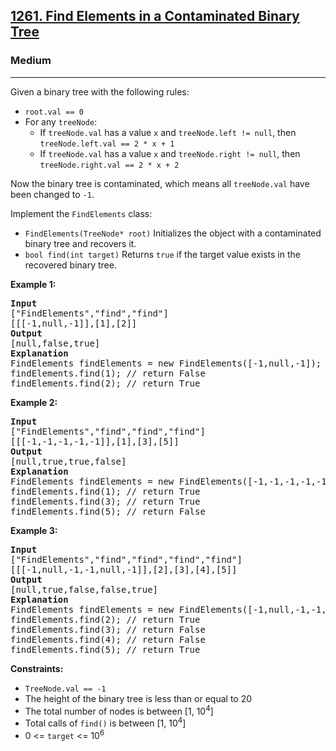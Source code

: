 <h2><a href="https://leetcode.com/problems/find-elements-in-a-contaminated-binary-tree">1261. Find Elements in a Contaminated Binary Tree</a></h2>
<h3>Medium</h3>
<hr>
<p>Given a binary tree with the following rules:</p>
<ul>
  <li><code>root.val == 0</code></li>
  <li>For any <code>treeNode</code>:
    <ul>
      <li>If <code>treeNode.val</code> has a value <code>x</code> and <code>treeNode.left != null</code>, then <code>treeNode.left.val == 2 * x + 1</code></li>
      <li>If <code>treeNode.val</code> has a value <code>x</code> and <code>treeNode.right != null</code>, then <code>treeNode.right.val == 2 * x + 2</code></li>
    </ul>
  </li>
</ul>
<p>Now the binary tree is contaminated, which means all <code>treeNode.val</code> have been changed to <code>-1</code>.</p>
<p>Implement the <code>FindElements</code> class:</p>
<ul>
  <li><code>FindElements(TreeNode* root)</code> Initializes the object with a contaminated binary tree and recovers it.</li>
  <li><code>bool find(int target)</code> Returns <code>true</code> if the target value exists in the recovered binary tree.</li>
</ul>
<p><strong>Example 1:</strong></p>
<pre>
<strong>Input</strong>
["FindElements","find","find"]
[[[-1,null,-1]],[1],[2]]
<strong>Output</strong>
[null,false,true]
<strong>Explanation</strong>
FindElements findElements = new FindElements([-1,null,-1]);
findElements.find(1); // return False
findElements.find(2); // return True
</pre>
<p><strong>Example 2:</strong></p>
<pre>
<strong>Input</strong>
["FindElements","find","find","find"]
[[[-1,-1,-1,-1,-1]],[1],[3],[5]]
<strong>Output</strong>
[null,true,true,false]
<strong>Explanation</strong>
FindElements findElements = new FindElements([-1,-1,-1,-1,-1]);
findElements.find(1); // return True
findElements.find(3); // return True
findElements.find(5); // return False
</pre>
<p><strong>Example 3:</strong></p>
<pre>
<strong>Input</strong>
["FindElements","find","find","find","find"]
[[[-1,null,-1,-1,null,-1]],[2],[3],[4],[5]]
<strong>Output</strong>
[null,true,false,false,true]
<strong>Explanation</strong>
FindElements findElements = new FindElements([-1,null,-1,-1,null,-1]);
findElements.find(2); // return True
findElements.find(3); // return False
findElements.find(4); // return False
findElements.find(5); // return True
</pre>
<p><strong>Constraints:</strong></p>
<ul>
  <li><code>TreeNode.val == -1</code></li>
  <li>The height of the binary tree is less than or equal to 20</li>
  <li>The total number of nodes is between [1, 10<sup>4</sup>]</li>
  <li>Total calls of <code>find()</code> is between [1, 10<sup>4</sup>]</li>
  <li>0 <= <code>target</code> <= 10<sup>6</sup></li>
</ul>

